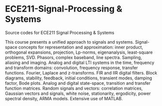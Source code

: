 # ECE211-Signal-Processing & Systems
Source codes for ECE211 Signal Processing & Systems

This course presents a unified approach to signals and systems. Signal-space concepts for representation and approximation: inner product, orthogonal expansions, projection, Lp-norms, eigenanalysis, least-square problems, SVD. Phasors, complex baseband, line spectra. Sampling, aliasing and imaging. Analog and digital LTI systems in the time, frequency and transform domains: convolution, frequency response, transfer functions. Fourier, Laplace and z-transforms. FIR and IIR digital filters. Block diagrams, stability, feedback, initial conditions, transient modes, damping factor, Bode plots. Analog and digital state-space, transition and transfer function matrices. Random signals and vectors: correlation matrices, Gaussian vectors and signals, white noise, stationarity, ergodicity, power spectral density, ARMA models. Extensive use of MATLAB.
